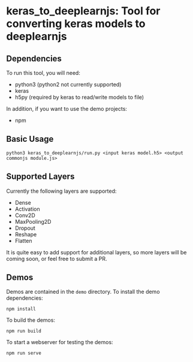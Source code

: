 # keras_to_deeplearnjs: Tool for converting keras models to deeplearnjs

## Dependencies
To run this tool, you will need:

- python3 (python2 not currently supported)
- keras
- h5py (required by keras to read/write models to file)

In addition, if you want to use the demo projects:

- npm


## Basic Usage
```
python3 keras_to_deeplearnjs/run.py <input keras model.h5> <output commonjs module.js>
```

## Supported Layers
Currently the following layers are supported:

- Dense
- Activation
- Conv2D
- MaxPooling2D
- Dropout
- Reshape
- Flatten

It is quite easy to add support for additional layers, so more layers will be coming soon, or feel free to submit a PR.

## Demos
Demos are contained in the `demo` directory.  To install the demo dependencies:
```
npm install
```

To build the demos:
```
npm run build
```

To start a webserver for testing the demos:
```
npm run serve
```

